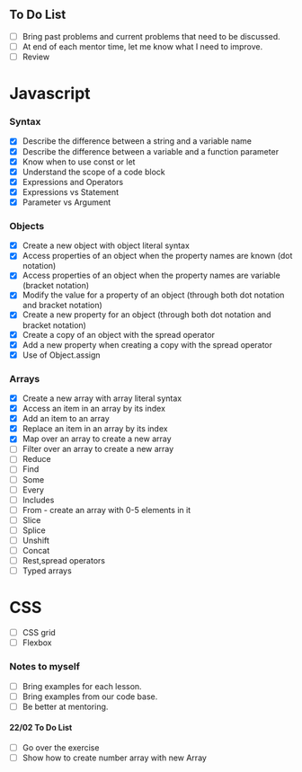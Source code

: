 ## To Do List

- [ ] Bring past problems and current problems that need to be discussed.
- [ ] At end of each mentor time, let me know what I need to improve.
- [ ] Review

# Javascript

### Syntax

- [x] Describe the difference between a string and a variable name
- [x] Describe the difference between a variable and a function parameter
- [x] Know when to use const or let
- [x] Understand the scope of a code block
- [x] Expressions and Operators
- [x] Expressions vs Statement
- [x] Parameter vs Argument

### Objects

- [x] Create a new object with object literal syntax
- [x] Access properties of an object when the property names are known (dot notation)
- [x] Access properties of an object when the property names are variable (bracket notation)
- [x] Modify the value for a property of an object (through both dot notation and bracket notation)
- [x] Create a new property for an object (through both dot notation and bracket notation)
- [x] Create a copy of an object with the spread operator
- [x] Add a new property when creating a copy with the spread operator
- [x] Use of Object.assign

### Arrays

- [x] Create a new array with array literal syntax
- [x] Access an item in an array by its index
- [x] Add an item to an array
- [x] Replace an item in an array by its index
- [x] Map over an array to create a new array
- [ ] Filter over an array to create a new array
- [ ] Reduce
- [ ] Find
- [ ] Some
- [ ] Every
- [ ] Includes
- [ ] From - create an array with 0-5 elements in it
- [ ] Slice
- [ ] Splice
- [ ] Unshift
- [ ] Concat
- [ ] Rest,spread operators
- [ ] Typed arrays

# CSS

- [ ] CSS grid
- [ ] Flexbox

### Notes to myself

- [ ] Bring examples for each lesson.
- [ ] Bring examples from our code base.
- [ ] Be better at mentoring.

#### 22/02 To Do List

- [ ] Go over the exercise
- [ ] Show how to create number array with new Array
